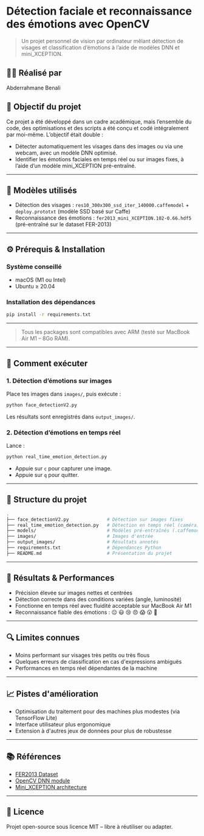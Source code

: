 # Détection faciale et reconnaissance des émotions avec OpenCV

> Un projet personnel de vision par ordinateur mêlant détection de visages et classification d’émotions à l’aide de modèles DNN et mini\_XCEPTION.

## 👨‍💻 Réalisé par

Abderrahmane Benali

## 📸 Objectif du projet

Ce projet a été développé dans un cadre académique, mais l’ensemble du code, des optimisations et des scripts a été conçu et codé intégralement par moi-même. L’objectif était double :

* Détecter automatiquement les visages dans des images ou via une webcam, avec un modèle DNN optimisé.
* Identifier les émotions faciales en temps réel ou sur images fixes, à l’aide d’un modèle mini\_XCEPTION pré-entraîné.

---

## 🧠 Modèles utilisés

* Détection des visages : `res10_300x300_ssd_iter_140000.caffemodel` + `deploy.prototxt` (modèle SSD basé sur Caffe)
* Reconnaissance des émotions : `fer2013_mini_XCEPTION.102-0.66.hdf5` (pré-entraîné sur le dataset FER-2013)

---

## ⚙️ Prérequis & Installation

### Système conseillé

* macOS (M1 ou Intel)
* Ubuntu ≥ 20.04

### Installation des dépendances

```bash
pip install -r requirements.txt
```

---

> Tous les packages sont compatibles avec ARM (testé sur MacBook Air M1 – 8Go RAM).

---

## 🚀 Comment exécuter

### 1. Détection d’émotions sur images

Place tes images dans `images/`, puis exécute :

```bash
python face_detectionV2.py
```

Les résultats sont enregistrés dans `output_images/`.

### 2. Détection d’émotions en temps réel

Lance :

```bash
python real_time_emotion_detection.py
```

* Appuie sur `c` pour capturer une image.
* Appuie sur `q` pour quitter.

---

## 📂 Structure du projet

```bash
.
├── face_detectionV2.py              # Détection sur images fixes
├── real_time_emotion_detection.py   # Détection en temps réel (caméra)
├── models/                          # Modèles pré-entraînés (.caffemodel, .hdf5)
├── images/                          # Images d'entrée
├── output_images/                   # Résultats annotés
├── requirements.txt                 # Dépendances Python
├── README.md                        # Présentation du projet
```

---

## 🧪 Résultats & Performances

* Précision élevée sur images nettes et centrées
* Détection correcte dans des conditions variées (angle, luminosité)
* Fonctionne en temps réel avec fluidité acceptable sur MacBook Air M1
* Reconnaissance fiable des émotions : 😐 😃 😢 😠 😱 😲 🤢

---

## 🔍 Limites connues

* Moins performant sur visages très petits ou très flous
* Quelques erreurs de classification en cas d'expressions ambiguës
* Performances en temps réel dépendantes de la machine

---

## 📈 Pistes d'amélioration

* Optimisation du traitement pour des machines plus modestes (via TensorFlow Lite)
* Interface utilisateur plus ergonomique
* Extension à d'autres jeux de données pour plus de robustesse

---

## 📚 Références

* [FER2013 Dataset](https://www.kaggle.com/c/challenges-in-representation-learning-facial-expression-recognition-challenge/data)
* [OpenCV DNN module](https://docs.opencv.org/master/d6/d0f/group__dnn.html)
* [Mini\_XCEPTION architecture](https://arxiv.org/abs/1710.07557)

---

## 📝 Licence

Projet open-source sous licence MIT – libre à réutiliser ou adapter.
